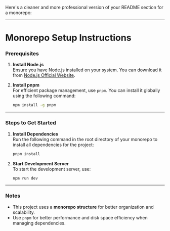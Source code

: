 Here's a cleaner and more professional version of your README section for a monorepo:

---

# Monorepo Setup Instructions

### Prerequisites

1. **Install Node.js**  
   Ensure you have Node.js installed on your system. You can download it from [Node.js Official Website](https://nodejs.org).

2. **Install pnpm**  
   For efficient package management, use `pnpm`. You can install it globally using the following command:  
   ```bash
   npm install -g pnpm
   ```

---

### Steps to Get Started

1. **Install Dependencies**  
   Run the following command in the root directory of your monorepo to install all dependencies for the project:  
   ```bash
   pnpm install
   ```

2. **Start Development Server**  
   To start the development server, use:  
   ```bash
   npm run dev
   ```

---

### Notes

- This project uses a **monorepo structure** for better organization and scalability.  
- Use `pnpm` for better performance and disk space efficiency when managing dependencies.

